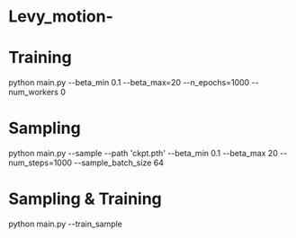 # Levy_motion-

# Training 
python main.py --beta_min 0.1 --beta_max=20 --n_epochs=1000 --num_workers 0

# Sampling 
python main.py --sample --path 'ckpt.pth' --beta_min 0.1 --beta_max 20 --num_steps=1000 --sample_batch_size 64

# Sampling & Training 
python main.py --train_sample 
